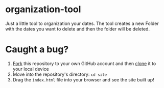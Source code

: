 
# organization-tool
Just a little tool to organization your dates. The tool creates a new Folder with the dates you want to delete and then the folder will be deleted. 

# Caught a bug?
1. [Fork](https://help.github.com/articles/fork-a-repo/) this repository to your own GitHub account and then [clone](https://help.github.com/articles/cloning-a-repository/) it to your local device
2. Move into the repository's directory: `cd site`
3. Drag the `index.html` file into your browser and see the site built up!
